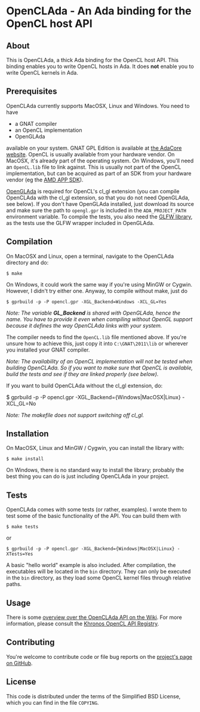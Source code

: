 # OpenCLAda - An Ada binding for the OpenCL host API

## About
This is OpenCLAda, a thick Ada binding for the OpenCL host API.
This binding enables you to write OpenCL hosts in Ada. It does **not**
enable you to write OpenCL kernels in Ada.

## Prerequisites

OpenCLAda currently supports MacOSX, Linux and Windows. You need to have

 - a GNAT compiler
 - an OpenCL implementation
 - OpenGLAda

available on your system. GNAT GPL Edition is available at
[the AdaCore website](http://libre.adacore.com/libre/download/). OpenCL is
usually available from your hardware vendor. On MacOSX, it's already part of
the operating system. On Windows, you'll need an `OpenCL.lib` file to link against.
This is usually not part of the OpenCL implementation, but can be acquired as
part of an SDK from your hardware vendor (eg the
[AMD APP SDK](http://developer.amd.com/SDKS/AMDAPPSDK/Pages/default.aspx)).

[OpenGLAda](https://github.com/flyx86/openglada) is required for OpenCL's
cl_gl extension (you can compile OpenCLAda with the cl_gl extension, so that
you do not need OpenGLAda, see below). If you don't have OpenGLAda installed,
just download its source and make sure the path to `opengl.gpr` is included in the
`ADA_PROJECT_PATH` environment variable. To compile the tests, you also need
the [GLFW library](http://www.glfw.org/), as the tests use the GLFW wrapper
included in OpenGLAda.

## Compilation

On MacOSX and Linux, open a terminal,
navigate to the OpenCLAda directory and do:

	$ make

On Windows, it could work the same way if you're using MinGW or Cygwin.
However, I didn't try either one. Anyway, to compile without make, just do

	$ gprbuild -p -P opencl.gpr -XGL_Backend=Windows -XCL_GL=Yes

*Note: The variable __GL_Backend__ is shared with OpenGLAda, hence the name.
You have to provide it even when compiling without OpenGL support because
it defines the way OpenCLAda links with your system.*

The compiler needs to find the `OpenCL.lib` file mentioned above. If you're
unsure how to achieve this, just copy it into `C:\GNAT\2011\lib` or wherever
you installed your GNAT compiler.

*Note: The availability of an OpenCL implementation will not be tested when
building OpenCLAda. So if you want to make sure that OpenCL is available,
build the tests and see if they are linked properly (see below).*

If you want to build OpenCLAda without the cl_gl extension, do:

   $ gprbuild -p -P opencl.gpr -XGL_Backend={Windows|MacOSX|Linux} -XCL_GL=No

*Note: The makefile does not support switching off cl_gl.*

## Installation

On MacOSX, Linux and MinGW / Cygwin, you can install the library with:

	$ make install

On Windows, there is no standard way to install the library; probably the
best thing you can do is just including OpenCLAda in your project.

## Tests

OpenCLAda comes with some tests (or rather, examples). I wrote them to test
some of the basic functionality of the API. You can build them with

	$ make tests

or

	$ gprbuild -p -P opencl.gpr -XGL_Backend={Windows|MacOSX|Linux} -XTests=Yes
	
A basic "hello world" example is also included. After compilation,
the executables will be located in the `bin` directory. They can only be
executed in the `bin` directory, as they load some OpenCL kernel files through
relative paths.

## Usage

There is some
[overview over the OpenCLAda API on the Wiki](https://github.com/flyx86/OpenCLAda/wiki/Overview).
For more information, please consult the
[Khronos OpenCL API Registry](http://www.khronos.org/registry/cl/).

## Contributing

You're welcome to contribute code or file bug reports on the
[project's page on GitHub](https://github.com/flyx86/openclada).

## License

This code is distributed under the terms of the
Simplified BSD License, which you can find in the file
`COPYING`.
